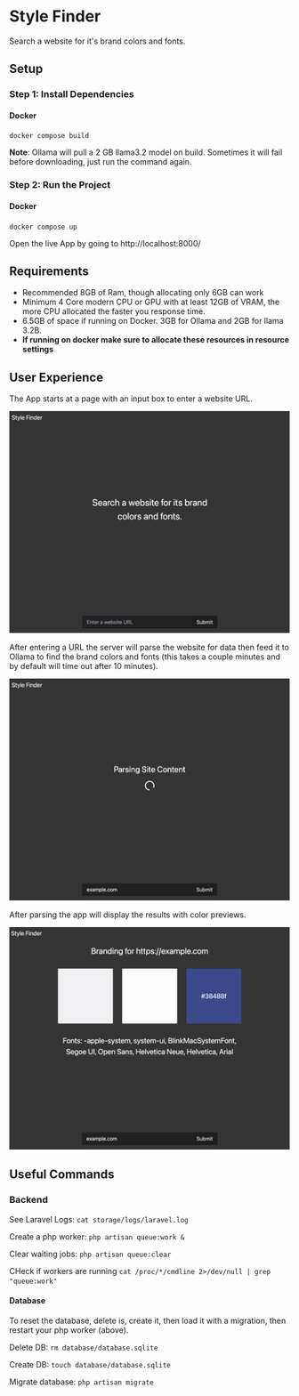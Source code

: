 # Style Finder

Search a website for it's brand colors and fonts.

## Setup

### Step 1: Install Dependencies

#### Docker

`docker compose build`

**Note**: Ollama will pull a 2 GB llama3.2 model on build. Sometimes it will fail before downloading, just run the command again.

### Step 2: Run the Project

#### Docker

`docker compose up`

Open the live App by going to http://localhost:8000/

## Requirements

-   Recommended 8GB of Ram, though allocating only 6GB can work
-   Minimum 4 Core modern CPU or GPU with at least 12GB of VRAM, the more CPU allocated the faster you response time.
-   6.5GB of space if running on Docker. 3GB for Ollama and 2GB for llama 3.2B.
-   **If running on docker make sure to allocate these resources in resource settings**

## User Experience

The App starts at a page with an input box to enter a website URL.

![Start Screen](./docs/assets/stylefinder_start.png)

After entering a URL the server will parse the website for data then feed it to Ollama to find the brand colors and fonts (this takes a couple minutes and by default will time out after 10 minutes).

![Parsing Screen](./docs/assets/stylefinder_parsing.png)

After parsing the app will display the results with color previews.

![Results Screen](./docs/assets/stylefinder_results.png)

## Useful Commands

### Backend

See Laravel Logs: `cat storage/logs/laravel.log`

Create a php worker: `php artisan queue:work &`

Clear waiting jobs: `php artisan queue:clear`

CHeck if workers are running `cat /proc/*/cmdline 2>/dev/null | grep "queue:work"`


#### Database
To reset the database, delete is, create it, then load it with a migration, then restart your php worker (above).

Delete DB: `rm database/database.sqlite`

Create DB: `touch database/database.sqlite`

Migrate database: `php artisan migrate`


